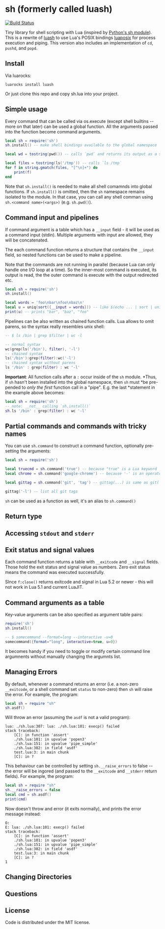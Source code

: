 # sh (formerly called luash)

[![Build Status](https://travis-ci.org/zserge/luash.svg)](https://travis-ci.org/zserge/luash)

Tiny library for shell scripting with Lua (inspired by
[Python's sh module](https://pypi.org/project/sh/)). This is a rewrite of
[luash](https://github.com/zserge/luash) to use Lua's POSIX bindings
[luaposix](https://luarocks.org/modules/gvvaughan/luaposix) for process
execution and piping. This version also includes an implementation of `cd`,
`pushd`, and `popd`.

## Install

Via luarocks:

```
luarocks install luash 
```

Or just clone this repo and copy sh.lua into your project.

## Simple usage

Every command that can be called via os.execute (except shell builtins -- more
on that later) can be used a global function.  All the arguments passed into the
function become command arguments.

``` lua
local sh = require('sh')
sh.install() -- make shell bindings available to the global namespace

local wd = tostring(pwd()) -- calls `pwd` and returns its output as a string

local files = tostring(ls('/tmp')) -- calls `ls /tmp`
for f in string.gmatch(files, "[^\n]+") do
	print(f)
end
```

Note that `sh.install()` is needed to make all shell comamnds into global
functions. If `sh.install()` is omitted, then the `sh` namespace remains
isolated to the module. In that case, you can call any shell comman using
`sh.<command name>(<args>)` (e.g. `sh.pwd()`).

## Command input and pipelines

If command argument is a table which has a `__input` field - it will be used as
a command input (stdin). Multiple arguments with input are allowed, they will
be concatenated.

The each command function returns a structure that contains the `__input`
field, so nested functions can be used to make a pipeline.

Note that the commands are not running in parallel (because Lua can only handle
one I/O loop at a time). So the inner-most command is executed, its output is
read, the the outer command is execute with the output redirected etc.

``` lua
local sh = require('sh')
sh.install()

local words = 'foo\nbar\nfoo\nbaz\n'
local u = uniq(sort({__input = words})) -- like $(echo ... | sort | uniq)
print(u) -- prints "bar", "baz", "foo"
```

Pipelines can be also written as chained function calls. Lua allows to omit
parens, so the syntax really resembles unix shell:

``` lua
-- $ ls /bin | grep $filter | wc -l

-- normal syntax
wc(grep(ls('/bin'), filter), '-l')
-- chained syntax
ls('/bin'):grep(filter):wc('-l')
-- chained syntax without parens
ls '/bin' : grep(filter) : wc '-l'
```

**Important**: All function calls after a `:` occur inside of the `sh` module.
*Thus, if `sh` hasn't been installed into the global namespace, then `sh` must
*be pre-pended to _only the first_ function call in a "pipe". E.g. the last
*statement in the example above becomes:

```lua
local sh = require('sh')
-- note: __not__ calling `sh.install()`
sh.ls '/bin' : grep(filter) : wc '-l'
```

## Partial commands and commands with tricky names

You can use `sh.command` to construct a command function, optionally
pre-setting the arguments:

``` lua
local sh = require('sh')

local truecmd = sh.command('true') -- because "true" is a Lua keyword
local chrome = sh.command('google-chrome') -- because '-' is an operator

local gittag = sh.command('git', 'tag') -- gittag(...) is same as git('tag', ...)

gittag('-l') -- list all git tags
```

`sh` can be used as a function as well, it's an alias to `sh.command()`

## Return type

## Accessing `stdout` and `stderr`

## Exit status and signal values

Each command function returns a table with `__exitcode` and `__signal` fields.
Those hold the exit status and signal value as numbers. Zero exit status means
the command was executed successfully.

SInce `f:close()` returns exitcode and signal in Lua 5.2 or newer - this will
not work in Lua 5.1 and current LuaJIT.

## Command arguments as a table

Key-value arguments can be also specified as argument table pairs:

```lua
require('sh')
sh.install()

-- $ somecommand --format=long --interactive -u=0
somecommand({format="long", interactive=true, u=0})
```
It becomes handy if you need to toggle or modify certain command line argumnents
without manually changing the argumnts list.

## Managing Errors

By default, whenever a command returns an error (i.e. a non-zero `__exitcode`,
or a shell command set `status` to non-zero) then `sh` will raise the error. For
example, the program:

```lua
local sh = require "sh"
sh.asdf()
```

Will throw an error (assuming the `asdf` is not a valid program):

```
lua: ./sh.lua:307: lua: ./sh.lua:101: execp() failed
stack traceback:
	[C]: in function 'assert'
	./sh.lua:101: in upvalue 'popen3'
	./sh.lua:151: in upvalue 'pipe_simple'
	./sh.lua:302: in field 'asdf'
	test.lua:3: in main chunk
	[C]: in ?
```

This behaviour can be controlled by setting `sh.__raise_errors` to false -- the
error will be ingored (and passed to the `__exitcode` and `__stderr` return
fields). For example, the program:

```lua
local sh = require "sh"
sh.__raise_errors = false
local cmd = sh.asdf()
print(cmd)
```

Now doesn't throw and error (it exits normally), and prints the error message
instead:

```
O: 
E: lua: ./sh.lua:101: execp() failed
stack traceback:
	[C]: in function 'assert'
	./sh.lua:101: in upvalue 'popen3'
	./sh.lua:151: in upvalue 'pipe_simple'
	./sh.lua:302: in field 'asdf'
	test.lua:3: in main chunk
	[C]: in ?
1
```

## Changing Directories

## Questions

## License

Code is distributed under the MIT license.

